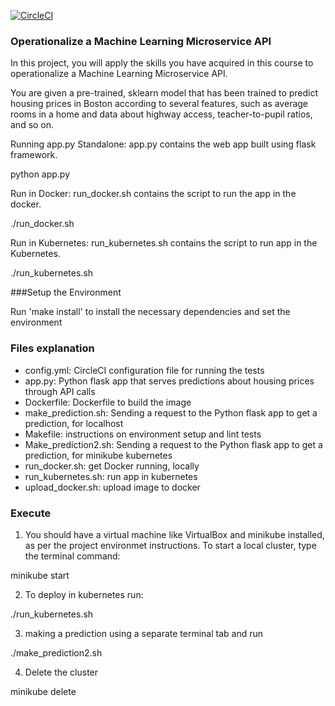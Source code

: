 [![CircleCI](https://circleci.com/gh/Aastha1399/devopsproject04.svg?style=svg&circle-token=27b7b5eba34d83726579256642764533bd0229f6)](https://app.circleci.com/pipelines/github/Aastha1399)

### Operationalize a Machine Learning Microservice API

In this project, you will apply the skills you have acquired in this course to operationalize a Machine Learning Microservice API.

You are given a pre-trained, sklearn model that has been trained to predict housing prices in Boston according to several features, such as average rooms in a home and data about highway access, teacher-to-pupil ratios, and so on.

Running app.py
Standalone:
app.py contains the web app built using flask framework.

python app.py

Run in Docker:
run_docker.sh contains the script to run the app in the docker.

./run_docker.sh

Run in Kubernetes:
run_kubernetes.sh contains the script to run app in the Kubernetes.

./run_kubernetes.sh

###Setup the Environment

Run 'make install' to install the necessary dependencies and set the environment


### Files explanation
- config.yml: CircleCI configuration file for running the tests
- app.py: Python flask app that serves  predictions  about housing prices through API calls
- Dockerfile: Dockerfile to build the image
- make_prediction.sh: Sending a request to the Python flask app to get a prediction, for localhost
- Makefile:  instructions on environment setup and lint tests
- Make_prediction2.sh: Sending a request to the Python flask app to get a prediction, for minikube kubernetes
- run_docker.sh:  get Docker running, locally
- run_kubernetes.sh:  run app in kubernetes
- upload_docker.sh:  upload image to docker


### Execute


1. You should have a virtual machine like VirtualBox and minikube installed, as per the project environmet instructions. To start a local cluster, type the terminal command: 

minikube start


2. To deploy in kubernetes run:

./run_kubernetes.sh


3.  making a prediction using a separate terminal tab and run 

./make_prediction2.sh


4. Delete the cluster

minikube delete
